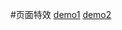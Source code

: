 #页面特效
[demo1](http://calamus0427.github.io/page/page1)
[demo2](http://calamus0427.github.io/page/page2)
